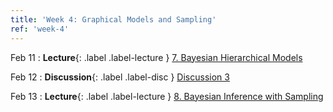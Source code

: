 ```yaml
---
title: 'Week 4: Graphical Models and Sampling'
ref: 'week-4'
---
```


Feb 11
: **Lecture**{: .label .label-lecture } [7. Bayesian Hierarchical Models](lecture/lec07)

Feb 12
: **Discussion**{: .label .label-disc } [Discussion 3](https://drive.google.com/file/d/1TQH_-73T629JAvzmRNdaVd2R8PdjjW6w/view?usp=sharing)

Feb 13
: **Lecture**{: .label .label-lecture } [8. Bayesian Inference with Sampling](lecture/lec08)
